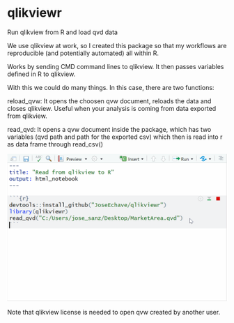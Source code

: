 # qlikviewr
Run qlikview from R and load qvd data

We use qlikview at work, so I created this package so that my workflows are reproducible (and potentially automated) all within R.

Works by sending CMD command lines to qlikview. It then passes variables defined in R to qlikview.

With this we could do many things. In this case, there are two functions:

reload_qvw: It opens the choosen qvw document, reloads the data and closes qlikview. Useful when your analysis is coming from data exported from qlikview.

read_qvd: It opens a qvw document inside the package, which has two variables (qvd path and path for the exported csv) which then is read into r as data frame through read_csv()

![](inst/gif/read_qvd.gif)

Note that qlikview license is needed to open qvw created by another user.

